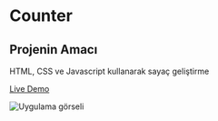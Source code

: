 # Counter
## Projenin Amacı

HTML, CSS ve Javascript kullanarak sayaç geliştirme

[Live Demo](https://mustafadurmaz.github.io/projects/javascript/counter/)

![Uygulama görseli](https://mustafadurmaz.github.io/projects/javascript/counter/screen.png)
